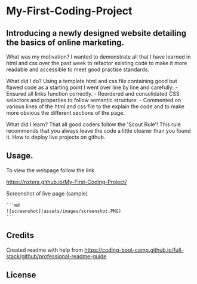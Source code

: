 # My-First-Coding-Project

## Introducing a newly designed website detailing the basics of online marketing.

What was my motivation?
I wanted to demonstrate all that I have learned in html and css over the past week to refactor existing code to make it more readable and accessible to meet good practise standards. 

What did I do?
Using a template html and css file containing good but flawed code as a starting point I went over line by line and carefully:
	- Ensured all links function correctly.
	- Reordered and consolidated CSS selectors and properties to follow semantic structure.
	- Commented on various lines of the html and css file to the explain the code and to make more obvious the different sections of the page.
	
What did I learn?
That all good coders follow the 'Scout Rule'! This rule recommends that you always leave the code a little cleaner than you found it.
How to deploy live projects on github.

## Usage.

To view the webpage follow the link 

https://nxtera.github.io/My-First-Coding-Project/

Screenshot of live page (sample)

    ```md
    ![screenshot](assets/images/screenshot.PNG)
    ```
## Credits
Created readme with help from https://coding-boot-camp.github.io/full-stack/github/professional-readme-guide

## License





	
	
